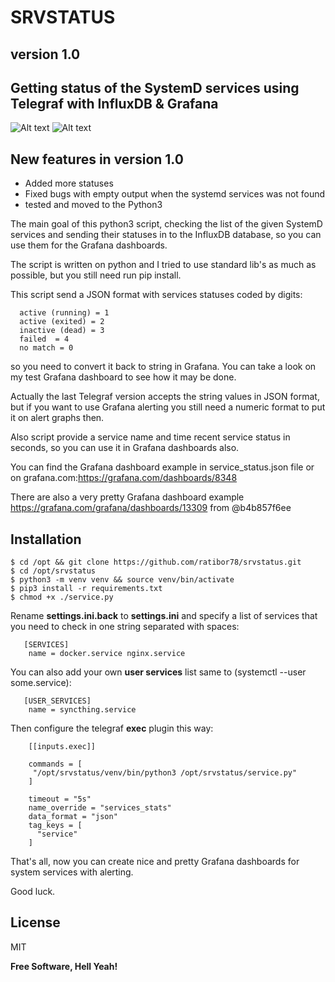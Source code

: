 # SRVSTATUS

## version 1.0

## Getting status of the SystemD services using Telegraf with InfluxDB & Grafana

![Alt text](https://github.com/ratibor78/servicestat/blob/master/services_grafana.png?raw=true "Grafana dashboard example")
![Alt text](https://github.com/ratibor78/servicestat/blob/master/services_grafana1.png?raw=true "Grafana dashboard example")

## New features in version 1.0
 - Added more statuses
 - Fixed bugs with empty output when the systemd services was not found
 - tested and moved to the Python3


The main goal of this python3 script, checking the list of the given SystemD services and sending their statuses
in to the InfluxDB database, so you can use them for the Grafana dashboards.

The script is written on python and I tried to use standard lib's as much as possible,
but you still need run pip install.


  This script send a JSON format with services statuses coded by digits:
```
  active (running) = 1
  active (exited) = 2
  inactive (dead) = 3
  failed  = 4
  no match = 0
```  
  so you need to convert it back to string in Grafana.
  You can take a look on my test Grafana dashboard to see how it may be done.

  Actually the last Telegraf version accepts the string values in JSON format,
  but if you want to use Grafana alerting you still need a numeric format to put it on alert graphs then.

  Also script provide a service name and time recent service status in seconds,
  so you can use it in Grafana dashboards also.

  You can find the Grafana dashboard example in service_status.json file or on grafana.com:https://grafana.com/dashboards/8348

  There are also a very pretty Grafana dashboard example https://grafana.com/grafana/dashboards/13309 from @b4b857f6ee

## Installation

```
$ cd /opt && git clone https://github.com/ratibor78/srvstatus.git
$ cd /opt/srvstatus
$ python3 -m venv venv && source venv/bin/activate
$ pip3 install -r requirements.txt
$ chmod +x ./service.py
```

  Rename **settings.ini.back** to **settings.ini** and specify a list of services that you need to check in one string
  separated with spaces:

```
   [SERVICES]
    name = docker.service nginx.service
```
  You can also add your own **user services** list same to (systemctl --user some.service):

```
   [USER_SERVICES]
    name = syncthing.service
```

Then configure the telegraf **exec** plugin this way:

```
    [[inputs.exec]]

    commands = [
     "/opt/srvstatus/venv/bin/python3 /opt/srvstatus/service.py"
    ]

    timeout = "5s"
    name_override = "services_stats"
    data_format = "json"
    tag_keys = [
      "service"
    ]
```
That's all, now you can create nice and pretty Grafana dashboards for system services with alerting.

Good luck.

License
----

MIT

**Free Software, Hell Yeah!**

